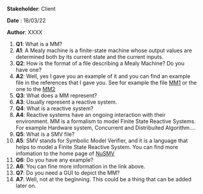 **Stakeholder**: Client

**Date** : 18/03/22

**Author**: XXXX

1. **Q1**: What is a MM? 
2. **A1**: A Mealy machine is a finite-state machine whose output values are determined both by its current state and the current inputs.
3. **Q2**: How is the format of a file describing a Mealy Machine? Do you have one?
4. **A2**: Well, yes I gave you an example of it and you can find an example file in the references that I gave you. See for example the file 
[MM1](MM1.png) or the one to the [MM2](https://easyexamnotes.com/p/mealy-machine.html)
6. **Q3**: What does a MM represent?
7. **A3**: Usually represent a reactive system.
8. **Q4**: What is a reactive system?
9. **A4**: Reactive systems have an ongoing interaction with their environment. MM is a formalism to model Finite State Reactive Systems. For example Hardware system, Concurrent and Distribuited Algorithm.... 
10. **Q5**: What is a SMV file?
11. **A5**: SMV stands for Symbolic Model Verifier, and it is a language that helps to model a Finite State Reactive System. You can find more infomation to the home page of [NuSMV](https://nusmv.fbk.eu/NuSMV/userman/v11/html/nusmv_2.html)
12. **Q6**: Do you have any example? 
13. **A6**: You can fine more information in the link above.
14. **Q7**: Do you need a GUI to depict the MM?
15. **A7**: Well, not at the beginning. This could be a thing that can be added later on.
